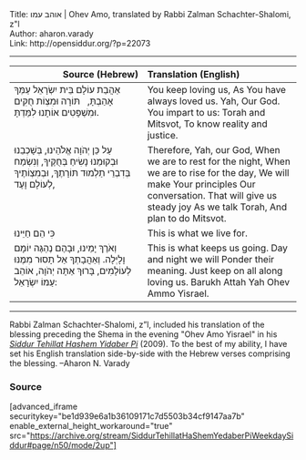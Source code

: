 <html>
<head></head>
<body>
Title: אוהב עמו | Ohev Amo, translated by Rabbi Zalman Schachter-Shalomi, z"l<br />
Author: aharon.varady<br />
Link: http://opensiddur.org/?p=22073
<p />
<hr />

<table style="margin-left: auto;margin-right: auto;" class="draggable">
<thead><tr><th id="x" style="text-align: right;">Source (Hebrew)</th><th style="text-align: left;">Translation (English)</th></tr></thead>
<tbody>
<tr><td style="vertical-align:top;" width="46%">
<div class="liturgy"><span lang="he">
אַהֲבַת עוֹלָם בֵּית יִשְׂרָאֵל 
עַמְּךָ אָהַבְתָּ, 
&nbsp;
תּוֹרָה וּמִצְוֹת חֻקִּים וּמִשְׁפָּטִים 
אוֹתָנוּ לִמַּדְתָּ.
</span></div></td>
 
<td style="vertical-align:top;" width="53%">
<div class="english">
You keep loving us,
As You have always loved us.
Yah, Our God.
You impart to us: 
Torah and Mitsvot,
To know reality and justice.
</div></td></tr>


<tr><td style="vertical-align:top;" width="46%">
<div class="liturgy"><span lang="he">
עַל כֵּן יְהֹוָה אֱלֹהֵינוּ,
בְּשָׁכְבֵנוּ 
וּבְקוּמֵנוּ 
נָשִׂיחַ בְּחֻקֶּיךָ, 
וְנִשְׂמַח 
בְּדִבְרֵי 
תַלְמוּד תּוֹרָתֶךָ, 
וּבְמִצְוֹתֶיךָ לְעוֹלָם וָעֶד, 
</span></div></td>
 
<td style="vertical-align:top;" width="53%">
<div class="english">
Therefore, Yah, our God, 
When we are to rest for the night,
When we are to rise for the day,
We will make Your principles
Our conversation.
That will give us steady joy
As we talk Torah,
And plan to do Mitsvot.
</div></td></tr>


<tr><td style="vertical-align:top;" width="46%">
<div class="liturgy"><span lang="he">
כִּי הֵם חַיֵּינוּ 
</span></div></td>
 
<td style="vertical-align:top;" width="53%">
<div class="english">
This is what we live for.
</div></td></tr>


<tr><td style="vertical-align:top;" width="46%">
<div class="liturgy"><span lang="he">
וְאֹרֶךְ יָמֵינוּ, 
וּבָהֶם נֶהְגֶּה יוֹמָם וָלָיְלָה. 
וְאַהֲבָתְךָ אַל תָסוּר מִמֶּנּוּ לְעוֹלָמִים, 
בָּרוּךְ אַתָּה יְהֹוָה,
אוֹהֵב עַמּוֹ יִשְׂרָאֵל:
</span></div></td>
 
<td style="vertical-align:top;" width="53%">
<div class="english">
This is what keeps us going.
Day and night we will
Ponder their meaning. 
Just keep on all along loving us.
Barukh Attah Yah
Ohev Ammo Yisrael.
</div></td></tr>
</tbody></table>

<hr />

Rabbi Zalman Schachter-Shalomi, z”l, included his translation of the blessing preceding the Shema in the evening "Ohev Amo Yisrael" in his <em><a href="https://opensiddur.org/siddurim/ha-ari/neo-hasidut/reb-zalmans-open-siddur-tehillat-hashem/">Siddur Tehillat Hashem Yidaber Pi</a></em> (2009). To the best of my ability, I have set his English translation side-by-side with the Hebrew verses comprising the blessing. –Aharon N. Varady

<h3>Source</h3>

[advanced_iframe securitykey="be1d939e6a1b36109171c7d5503b34cf9147aa7b" enable_external_height_workaround="true" src="https://archive.org/stream/SiddurTehillatHaShemYedaberPiWeekdaySiddur#page/n50/mode/2up"]
</body>
</html>